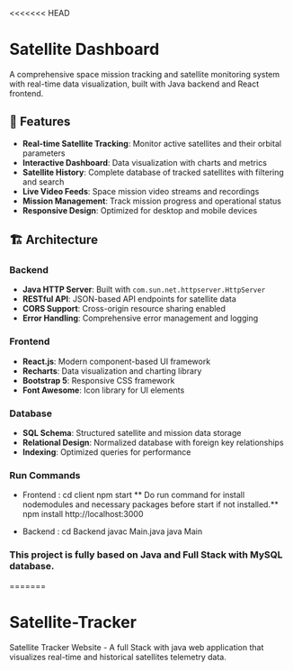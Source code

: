 <<<<<<< HEAD
# Satellite Dashboard

A comprehensive space mission tracking and satellite monitoring system with real-time data visualization, built with Java backend and React frontend.

## 🚀 Features

- **Real-time Satellite Tracking**: Monitor active satellites and their orbital parameters
- **Interactive Dashboard**: Data visualization with charts and metrics
- **Satellite History**: Complete database of tracked satellites with filtering and search
- **Live Video Feeds**: Space mission video streams and recordings
- **Mission Management**: Track mission progress and operational status
- **Responsive Design**: Optimized for desktop and mobile devices

## 🏗️ Architecture

### Backend
- **Java HTTP Server**: Built with `com.sun.net.httpserver.HttpServer`
- **RESTful API**: JSON-based API endpoints for satellite data
- **CORS Support**: Cross-origin resource sharing enabled
- **Error Handling**: Comprehensive error management and logging

### Frontend
- **React.js**: Modern component-based UI framework
- **Recharts**: Data visualization and charting library
- **Bootstrap 5**: Responsive CSS framework
- **Font Awesome**: Icon library for UI elements

### Database
- **SQL Schema**: Structured satellite and mission data storage
- **Relational Design**: Normalized database with foreign key relationships
- **Indexing**: Optimized queries for performance


### Run Commands
- Frontend : cd client
             npm start
             ** Do run command for install nodemodules and necessary packages before start if not installed.**
             npm install
             http://localhost:3000

- Backend : cd Backend
            javac Main.java
            java Main

### This project is fully based on Java and Full Stack with MySQL database.



=======
# Satellite-Tracker
Satellite Tracker Website - A full Stack with java web application that visualizes real-time and historical satellites telemetry data.

